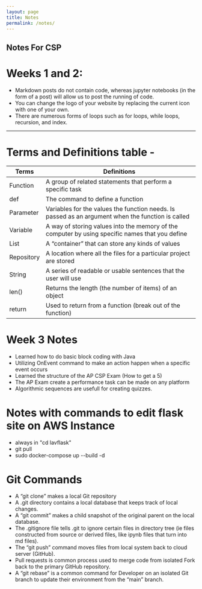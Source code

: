 ```yaml
---
layout: page
title: Notes
permalink: /notes/
---
```

 
## Notes For CSP

# Weeks 1 and 2:
- Markdown posts do not contain code, whereas jupyter notebooks (in the form of a post) will allow us to post the running of code.
- You can change the logo of your website by replacing the current icon with one of your own.
- There are numerous forms of loops such as for loops, while loops, recursion, and index.

---

# Terms and Definitions table -

| Terms | Definitions |
|-|-|
| Function | A group of related statements that perform a specific task |
| def | The command to define a function |
| Parameter| Variables for the values the function needs. Is passed as an argument when the function is called |
| Variable | A way of storing values into the memory of the computer by using specific names that you define |
| List |  A “container” that can store any kinds of values |
| Repository | A location where all the files for a particular project are stored |
| String | A series of readable or usable sentences that the user will use | 
| len() | Returns the length (the number of items) of an object |
| return | Used to return from a function (break out of the function) |


# Week 3 Notes
- Learned how to do basic block coding with Java
- Utilizing OnEvent command to make an action happen when a specific event occurs
- Learned the structure of the AP CSP Exam (How to get a 5)
- The AP Exam create a performance task can be made on any platform
- Algorithmic sequences are usefull for creating quizzes.

# Notes with commands to edit flask site on AWS Instance
- always in "cd lavflask" 
- git pull
- sudo docker-compose up --build -d 

# Git Commands
- A “git clone” makes a local Git repository 
- A .git directory contains a local database that keeps track of local changes.
- A “git commit” makes a child snapshot of the original parent on the local database.
- The .gitignore file tells .git to ignore certain files in directory tree (ie files constructed from source or derived files, like ipynb files that turn into md files).
- The “git push” command moves files from local system back to cloud server (GitHub).
- Pull requests is common process used to merge code from isolated Fork back to the primary GitHub repository.
- A “git rebase” is a common command for Developer on an isolated Git branch to update their environment from the “main” branch.